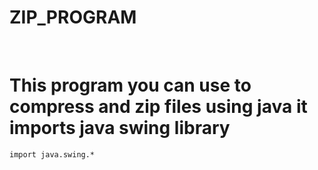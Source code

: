 # ZIP_PROGRAM
<BR>
<h1>This program you can use to compress and zip files using java it imports java swing library </h1>
<code>import java.swing.*</code>
